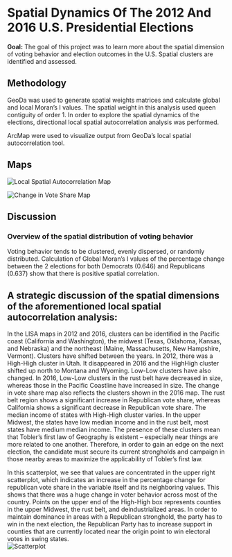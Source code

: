 # Spatial Dynamics Of The 2012 And 2016 U.S. Presidential Elections
**Goal:** The goal of this project was to learn more about the spatial dimension of voting behavior and election outcomes in the U.S. Spatial clusters are identified and assessed. 

## Methodology
GeoDa was used to generate spatial weights matrices and calculate global and local Moran’s I values. The spatial weight in this analysis used queen contiguity of order 1. In order to explore the spatial dynamics of the elections, directional local spatial autocorrelation analysis was performed. 

ArcMap were used to visualize output from GeoDa’s local spatial autocorrelation tool. 

## Maps

![Local Spatial Autocorrelation Map](/images/project-pages/spatial-dyanmics/LISA-1/jpg)

![Change in Vote Share Map](/images/project-pages/spatial-dyanmics/Change-in-vote-share.jpg)


## Discussion
### Overview of the spatial distribution of voting behavior
Voting behavior tends to be clustered, evenly dispersed, or randomly distributed. Calculation of Global Moran’s I values of the percentage change between the 2 elections for both Democrats (0.646) and Republicans (0.637) show that there is positive spatial correlation.

## A strategic discussion of the spatial dimensions of the aforementioned local spatial autocorrelation analysis:
In the LISA maps in 2012 and 2016, clusters can be identified in the Pacific coast (California and Washington), the midwest (Texas, Oklahoma, Kansas, and Nebraska) and the northeast (Maine, Massachusetts, New Hampshire, Vermont). Clusters have shifted between the years. In 2012, there was a High-High cluster in Utah. It disappeared in 2016 and the HighHigh cluster shifted up north to Montana and Wyoming. Low-Low clusters have also changed. In 2016, Low-Low clusters in the rust belt have decreased in size, whereas those in the Pacific Coastline have increased in size. The change in vote share map also reflects the clusters shown in the 2016 map. The rust belt region shows a significant increase in Republican vote share, whereas California shows a significant decrease in Republican vote share. The median income of states with High-High cluster varies. In the upper Midwest, the states have low median income and in the rust belt, most states have medium median income. The presence of these clusters mean that Tobler’s first law of Geography is existent – especially near things are more related to one another. Therefore, in order to gain an edge on the next election, the candidate must secure its current strongholds and campaign in those nearby areas to maximize the applicability of Tobler’s first law.

In this scatterplot, we see that values are concentrated in the upper right scatterplot, which indicates an increase in the percentage change for republican vote share in the variable itself and its neighboring values. This shows that there was a huge change in voter behavior across most of the country. Points on the upper end of the High-High box represents counties in the upper Midwest, the rust belt, and deindustrialized areas. In order to maintain dominance in areas with a Republican stronghold, the party has to win in the next election, the Republican Party has to increase support in counties that are currently located near the origin point to win electoral votes in swing states.   
![Scatterplot](/images/project-pages/spatial-dyanmics/scatterplot.jpg)

